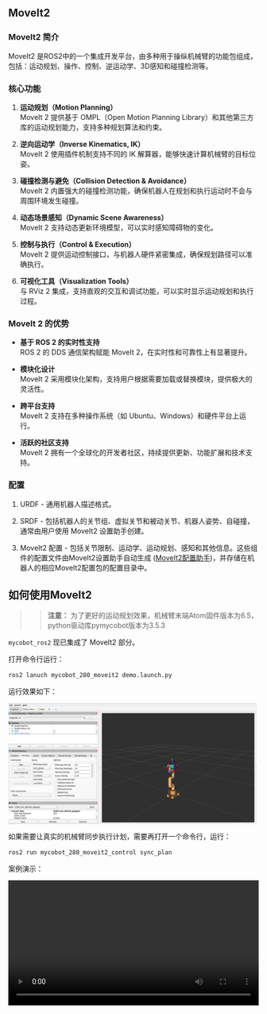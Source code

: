 ## MoveIt2

### MoveIt2 简介

MoveIt2 是ROS2中的一个集成开发平台，由多种用于操纵机械臂的功能包组成，包括：运动规划、操作、控制、逆运动学、3D感知和碰撞检测等。

### 核心功能

1. **运动规划（Motion Planning）**  
   MoveIt 2 提供基于 OMPL（Open Motion Planning Library）和其他第三方库的运动规划能力，支持多种规划算法和约束。

2. **逆向运动学（Inverse Kinematics, IK）**  
   MoveIt 2 使用插件机制支持不同的 IK 解算器，能够快速计算机械臂的目标位姿。

3. **碰撞检测与避免（Collision Detection & Avoidance）**  
   MoveIt 2 内置强大的碰撞检测功能，确保机器人在规划和执行运动时不会与周围环境发生碰撞。

4. **动态场景感知（Dynamic Scene Awareness）**  
   MoveIt 2 支持动态更新环境模型，可以实时感知障碍物的变化。

5. **控制与执行（Control & Execution）**  
   MoveIt 2 提供运动控制接口，与机器人硬件紧密集成，确保规划路径可以准确执行。

6. **可视化工具（Visualization Tools）**  
   与 RViz 2 集成，支持直观的交互和调试功能，可以实时显示运动规划和执行过程。

### MoveIt 2 的优势

- **基于 ROS 2 的实时性支持**  
  ROS 2 的 DDS 通信架构赋能 MoveIt 2，在实时性和可靠性上有显著提升。

- **模块化设计**  
  MoveIt 2 采用模块化架构，支持用户根据需要加载或替换模块，提供极大的灵活性。

- **跨平台支持**  
  MoveIt 2 支持在多种操作系统（如 Ubuntu、Windows）和硬件平台上运行。

- **活跃的社区支持**  
  MoveIt 2 拥有一个全球化的开发者社区，持续提供更新、功能扩展和技术支持。

### 配置

1. URDF - 通用机器人描述格式。

2. SRDF - 包括机器人的关节组、虚拟关节和被动关节、机器人姿势、自碰撞，通常由用户使用 MoveIt2 设置助手创建。

3. MoveIt2 配置 - 包括关节限制、运动学、运动规划、感知和其他信息。这些组件的配置文件由MoveIt2设置助手自动生成 ([MoveIt2配置助手](https://moveit.picknik.ai/main/doc/examples/setup_assistant/setup_assistant_tutorial.html))，并存储在机器人的相应MoveIt2配置包的配置目录中。

## 如何使用MoveIt2

>>**注意：** 为了更好的运动规划效果，机械臂末端Atom固件版本为6.5，python驱动库pymycobot版本为3.5.3

`mycobot_ros2` 现已集成了 MoveIt2 部分。

打开命令行运行：
  
```bash
ros2 lanuch mycobot_280_moveit2 demo.launch.py
```

运行效果如下：  

<img src =../../../../../resources/3-FunctionsAndApplications/6.developmentGuide/ROS/ROS2/moveit2/moveit2_rviz2.png
width ="500"  align = "center">

如果需要让真实的机械臂同步执行计划，需要再打开一个命令行，运行：
  
```bash
ros2 run mycobot_280_moveit2_control sync_plan
```

案例演示：

<video id="my-video" class="video-js" controls preload="auto" width="100%"
poster="" data-setup='{"aspectRatio":"16:9"}'>
  <source src="../../../../../resources/3-FunctionsAndApplications/6.developmentGuide/ROS/ROS2/moveit2/280_ROS2_Moveit2_Case_Demo.mp4" type='video/mp4' >
</video>
